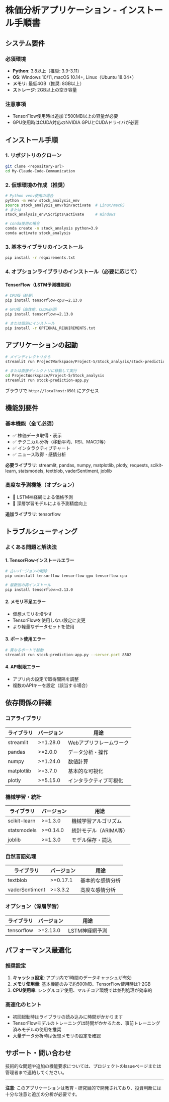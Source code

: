 # 株価分析アプリケーション - インストール手順書

## システム要件

### 必須環境
- **Python**: 3.8以上（推奨: 3.9-3.11）
- **OS**: Windows 10/11, macOS 10.14+, Linux（Ubuntu 18.04+）
- **メモリ**: 最低4GB（推奨: 8GB以上）
- **ストレージ**: 2GB以上の空き容量

### 注意事項
- TensorFlow使用時は追加で500MB以上の容量が必要
- GPU使用時はCUDA対応のNVIDIA GPUとCUDAドライバが必要

## インストール手順

### 1. リポジトリのクローン
```bash
git clone <repository-url>
cd My-Claude-Code-Communication
```

### 2. 仮想環境の作成（推奨）
```bash
# Python venv使用の場合
python -m venv stock_analysis_env
source stock_analysis_env/bin/activate  # Linux/macOS
# または
stock_analysis_env\Scripts\activate     # Windows

# conda使用の場合
conda create -n stock_analysis python=3.9
conda activate stock_analysis
```

### 3. 基本ライブラリのインストール
```bash
pip install -r requirements.txt
```

### 4. オプションライブラリのインストール（必要に応じて）

#### TensorFlow（LSTM予測機能用）
```bash
# CPU版（軽量）
pip install tensorflow-cpu>=2.13.0

# GPU版（高性能、CUDA必須）
pip install tensorflow>=2.13.0

# または個別にインストール
pip install -r OPTIONAL_REQUIREMENTS.txt
```

## アプリケーションの起動

```bash
# メインディレクトリから
streamlit run ProjectWorkspace/Project-5/Stock_analysis/stock-prediction-app.py

# または直接ディレクトリに移動して実行
cd ProjectWorkspace/Project-5/Stock_analysis
streamlit run stock-prediction-app.py
```

ブラウザで `http://localhost:8501` にアクセス

## 機能別要件

### 基本機能（全て必須）
- ✅ 株価データ取得・表示
- ✅ テクニカル分析（移動平均、RSI、MACD等）
- ✅ インタラクティブチャート
- ✅ ニュース取得・感情分析

**必要ライブラリ**: streamlit, pandas, numpy, matplotlib, plotly, requests, scikit-learn, statsmodels, textblob, vaderSentiment, joblib

### 高度な予測機能（オプション）
- 🔶 LSTM神経網による価格予測
- 🔶 深層学習モデルによる予測精度向上

**追加ライブラリ**: tensorflow

## トラブルシューティング

### よくある問題と解決法

#### 1. TensorFlowインストールエラー
```bash
# 古いバージョンの削除
pip uninstall tensorflow tensorflow-gpu tensorflow-cpu

# 最新版の再インストール
pip install tensorflow>=2.13.0
```

#### 2. メモリ不足エラー
- 仮想メモリを増やす
- TensorFlowを使用しない設定に変更
- より軽量なデータセットを使用

#### 3. ポート使用エラー
```bash
# 異なるポートで起動
streamlit run stock-prediction-app.py --server.port 8502
```

#### 4. API制限エラー
- アプリ内の設定で取得間隔を調整
- 複数のAPIキーを設定（該当する場合）

## 依存関係の詳細

### コアライブラリ
| ライブラリ | バージョン | 用途 |
|-----------|-----------|------|
| streamlit | >=1.28.0 | Webアプリフレームワーク |
| pandas | >=2.0.0 | データ分析・操作 |
| numpy | >=1.24.0 | 数値計算 |
| matplotlib | >=3.7.0 | 基本的な可視化 |
| plotly | >=5.15.0 | インタラクティブ可視化 |

### 機械学習・統計
| ライブラリ | バージョン | 用途 |
|-----------|-----------|------|
| scikit-learn | >=1.3.0 | 機械学習アルゴリズム |
| statsmodels | >=0.14.0 | 統計モデル（ARIMA等） |
| joblib | >=1.3.0 | モデル保存・読込 |

### 自然言語処理
| ライブラリ | バージョン | 用途 |
|-----------|-----------|------|
| textblob | >=0.17.1 | 基本的な感情分析 |
| vaderSentiment | >=3.3.2 | 高度な感情分析 |

### オプション（深層学習）
| ライブラリ | バージョン | 用途 |
|-----------|-----------|------|
| tensorflow | >=2.13.0 | LSTM神経網予測 |

## パフォーマンス最適化

### 推奨設定
1. **キャッシュ設定**: アプリ内で1時間のデータキャッシュが有効
2. **メモリ使用量**: 基本機能のみで約500MB、TensorFlow使用時は1-2GB
3. **CPU使用率**: シングルコア使用、マルチコア環境では並列処理が効率的

### 高速化のヒント
- 初回起動時はライブラリの読み込みに時間がかかります
- TensorFlowモデルのトレーニングは時間がかかるため、事前トレーニング済みモデルの使用を推奨
- 大量データ分析時は仮想メモリの設定を確認

## サポート・問い合わせ

技術的な問題や追加の機能要求については、プロジェクトのIssueページまたは管理者まで連絡してください。

---
**注意**: このアプリケーションは教育・研究目的で開発されており、投資判断には十分な注意と追加の分析が必要です。